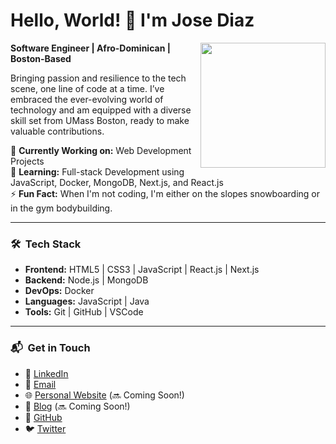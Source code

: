 # Hello, World! 👋 I'm Jose Diaz

<img align='right' src='https://media.giphy.com/media/SWoSkN6DxTszqIKEqv/giphy.gif' width='200"'>  

**Software Engineer | Afro-Dominican | Boston-Based**  

Bringing passion and resilience to the tech scene, one line of code at a time. I’ve embraced the ever-evolving world of technology and am equipped with a diverse skill set from UMass Boston, ready to make valuable contributions.

🔭 **Currently Working on:** Web Development Projects  
🌱 **Learning:** Full-stack Development using JavaScript, Docker, MongoDB, Next.js, and React.js  
⚡ **Fun Fact:** When I'm not coding, I'm either on the slopes snowboarding or in the gym bodybuilding.

---

### 🛠 &nbsp;Tech Stack

- **Frontend:** HTML5 | CSS3 | JavaScript | React.js | Next.js
- **Backend:** Node.js | MongoDB  
- **DevOps:** Docker
- **Languages:** JavaScript | Java  
- **Tools:** Git | GitHub | VSCode

---

### 📬 &nbsp;Get in Touch

- 💼 [LinkedIn](https://linkedin.com/josediazdev)
- 📧 [Email](mailto:josediazjr.og@gmail.com)
- 🌐 [Personal Website](https://josediazdev.com) (🔜 Coming Soon!)
- 📝 [Blog](YOUR_BLOG_LINK) (🔜 Coming Soon!)
- 🚀 [GitHub](https://github.com/JoseDiazCodes)
- 🐦 [Twitter](https://twitter.com/HozayDev)


